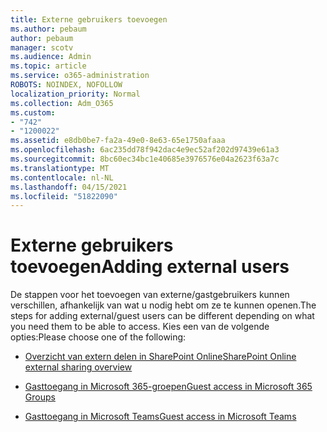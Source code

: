 ```yaml
---
title: Externe gebruikers toevoegen
ms.author: pebaum
author: pebaum
manager: scotv
ms.audience: Admin
ms.topic: article
ms.service: o365-administration
ROBOTS: NOINDEX, NOFOLLOW
localization_priority: Normal
ms.collection: Adm_O365
ms.custom:
- "742"
- "1200022"
ms.assetid: e8db0be7-fa2a-49e0-8e63-65e1750afaaa
ms.openlocfilehash: 6ac235dd78f942dac4e9ec52af202d97439e61a3
ms.sourcegitcommit: 8bc60ec34bc1e40685e3976576e04a2623f63a7c
ms.translationtype: MT
ms.contentlocale: nl-NL
ms.lasthandoff: 04/15/2021
ms.locfileid: "51822090"
---
```

# <a name="adding-external-users"></a><span data-ttu-id="eb981-102">Externe gebruikers toevoegen</span><span class="sxs-lookup"><span data-stu-id="eb981-102">Adding external users</span></span>

<span data-ttu-id="eb981-103">De stappen voor het toevoegen van externe/gastgebruikers kunnen verschillen, afhankelijk van wat u nodig hebt om ze te kunnen openen.</span><span class="sxs-lookup"><span data-stu-id="eb981-103">The steps for adding external/guest users can be different depending on what you need them to be able to access.</span></span> <span data-ttu-id="eb981-104">Kies een van de volgende opties:</span><span class="sxs-lookup"><span data-stu-id="eb981-104">Please choose one of the following:</span></span>
  
- [<span data-ttu-id="eb981-105">Overzicht van extern delen in SharePoint Online</span><span class="sxs-lookup"><span data-stu-id="eb981-105">SharePoint Online external sharing overview</span></span>](https://docs.microsoft.com/sharepoint/external-sharing-overview)

- [<span data-ttu-id="eb981-106">Gasttoegang in Microsoft 365-groepen</span><span class="sxs-lookup"><span data-stu-id="eb981-106">Guest access in Microsoft 365 Groups</span></span>](https://support.office.com/article/guest-access-in-office-365-groups-bfc7a840-868f-4fd6-a390-f347bf51aff6)

- [<span data-ttu-id="eb981-107">Gasttoegang in Microsoft Teams</span><span class="sxs-lookup"><span data-stu-id="eb981-107">Guest access in Microsoft Teams</span></span>](https://docs.microsoft.com/microsoftteams/guest-access-checklist)
